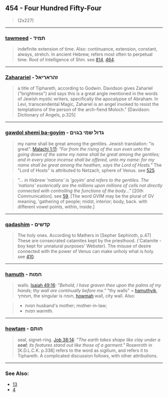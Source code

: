 ## 454 - Four Hundred Fifty-Four
> (2x227)

---

### [tawmeed](/keys/ThMID) - תמיד
> indefinite extension of time. Also: continuance, extension, constant, always, stretch. In ancient Hebrew, refers most often to perpetual time. Root of Intelligence of Shin. see [814](814), [464](464).

---

### [Zaharariel](/keys/ZHRARIAL) - זהראריאל
> a title of Tiphareth, according to Godwin. Davidson gives Zahariel ("brightness") and says this is a great angle mentioned in the words of Jewish mystic writers, specifically the apocalypse of Abraham. In Levi, transcendental Magic, Zahariel is an angel invoked to resist the temptations of the person of the arch-fiend Moloch." [Davidson: Dictionary of Angels, p.325]

---

### [gawdol shemi ba-goyim](/keys/GDVL.ShMI.BGVIM) - גדול שמי בגוים
> my name shall be great among the gentiles. Jewish translation: "is great". [Malachi 1:11](http://biblehub.com/malachi/1-11.htm): *"For from the rising of the sun even unto the going down of the same my name shall be great among the gentiles; and in every place incense shall be offered, unto my name: for my name shall be great among the heathen, says the Lord of Hosts."* The "Lord of Hosts" is attributed to Netzach, sphere of Venus. see [525](525).

> *"... in Hebrew 'nations' is 'goyim' and refers to the gentiles. The 'nations' esoterically are the millions upon millions of cells not directly connected with controlling the functions of the body..."* [20th Communication]. see [59](59), [The word GVIM may be the plural of GV meaning, 'gathering of people; midst, interior; body, back. with different vowel points, within, inside.]

---

### [qadashim](/keys/QDShIM) - קדשים
> The holy ones. According to Mathers in [Sepher Sephiroth, p.47] These are consecrated catamites kept by the priesthood. ('Catamite - boy kept for unnatural purposes' Webster). The misuse of desire connected with the power of Venus can make unholy what is holy. see [410](410).

---

### [hamuth](/keys/ChMVTh) - חמות
> walls. [Isaiah 49:16](http://biblehub.com/isaiah/49-16.htm): *"Behold, I have graven thee upon the palms of my hands; thy wall are continually before me."* "thy walls" = [hamuthyik](/keys/ChVMThIK), חומתיך, the singular is חומה, [howmah](/keys/ChVMH) wall, city wall. Also:

> - חמות husband's mother; mother-in-law;
> - חמות warmth.

---

### [howtam](/keys/ChVThM) - חותם
> seal, signet-ring. [Job 38:14](http://biblehub.com/job/38-14.htm): *"The earth takes shape like clay under a **seal**; its features stand out like those of a garment."* Rosenroth in [K.D.L.C.K. p.338] refers to the word as sigilium, and refers it to Tiphareth. A complicated discussion follows, with other attributions.

---

### See Also:

- [13](13)
- [4](4)
